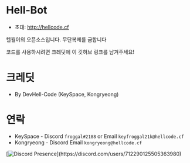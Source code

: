 # Hell-Bot
- 초대: http://hellcode.cf

헬월이의 오픈소스입니다.
무단복제를 금합니다

코드를 사용하시려면 크레딧에 이 깃허브 링크를 남겨주세요!

# 크레딧
- By DevHell-Code (KeySpace, Kongryeong)

# 연락
- KeySpace - Discord `froggal#2188` or Email `keyfroggal21k@hellcode.cf`
- Kongryeong - Discord Email `kongryeong@hellcode.cf`

[![Discord Presence](https://lanyard-profile-readme.vercel.app/api/712290125505363980?theme=light&bg=809ecf&animated=true&hideDiscrim=true&borderRadius=30px&idleMessage=Probably%20doing%20something%20else...)](https://discord.com/users/712290125505363980)